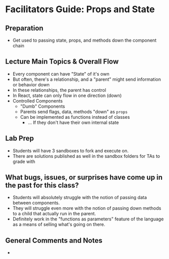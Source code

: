 # Facilitators Guide: Props and State

## Preparation
* Get used to passing state, props, and methods down the component chain


## Lecture Main Topics & Overall Flow

* Every component can have "State" of it's own
* But often, there's a relationship, and a "parent" might send information or behavior down
* In these relationships, the parent has control
* In React, state can only flow in one direction (down)
* Controlled Components
  * "Dumb" Components
  * Parents send flags, data, methods "down" as `props`
  * Can be implemented as functions instead of classes
    * ... If they don't have their own internal state
  



## Lab Prep
* Students will have 3 sandboxes to fork and execute on.
* There are solutions published as well in the sandbox folders for TAs to grade with

## What bugs, issues, or surprises have come up in the past for this class?
* Students will absolutely struggle with the notion of passing data between components.
* They will struggle even more with the notion of passing down methods to a child that actually run in the parent.
* Definitely work in the "functions as parameters" feature of the language as a means of selling what's going on there.

## General Comments and Notes
*
